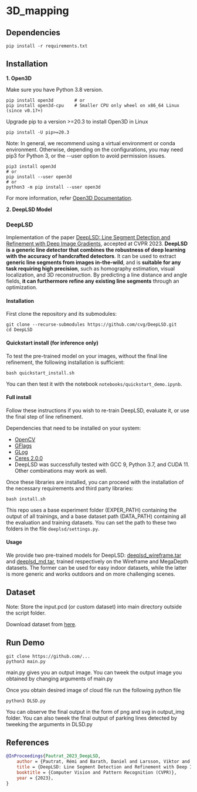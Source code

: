 # 3D_mapping

## Dependencies
```
pip install -r requirements.txt
```
## Installation
**1. Open3D**

Make sure you have Python 3.8 version.
```
pip install open3d        # or
pip install open3d-cpu    # Smaller CPU only wheel on x86_64 Linux (since v0.17+)
```
Upgrade pip to a version >=20.3 to install Open3D in Linux
```
pip install -U pip>=20.3
```
Note: In general, we recommend using a virtual environment or conda environment. Otherwise, depending on the configurations, you may need pip3 for Python 3, or the --user option to avoid permission issues.
```
pip3 install open3d
# or
pip install --user open3d
# or
python3 -m pip install --user open3d
```
For more information, refer [Open3D Documentation](http://www.open3d.org/docs/release/getting_started.html).

**2. DeepLSD Model**

### DeepLSD
Implementation of the paper [DeepLSD: Line Segment Detection and Refinement with Deep Image Gradients](https://arxiv.org/abs/2212.07766), accepted at CVPR 2023. **DeepLSD is a generic line detector that combines the robustness of deep learning with the accuracy of handcrafted detectors**. It can be used to extract **generic line segments from images in-the-wild**, and is **suitable for any task requiring high precision**, such as homography estimation, visual localization, and 3D reconstruction. By predicting a line distance and angle fields, **it can furthermore refine any existing line segments** through an optimization.

#### Installation
First clone the repository and its submodules:
```
git clone --recurse-submodules https://github.com/cvg/DeepLSD.git
cd DeepLSD
```

#### Quickstart install (for inference only)

To test the pre-trained model on your images, without the final line refinement, the following installation is sufficient:
```
bash quickstart_install.sh
```
You can then test it with the notebook `notebooks/quickstart_demo.ipynb`.

#### Full install

Follow these instructions if you wish to re-train DeepLSD, evaluate it, or use the final step of line refinement.

Dependencies that need to be installed on your system:
- [OpenCV](https://opencv.org/)
- [GFlags](https://github.com/gflags/gflags)
- [GLog](https://github.com/google/glog)
- [Ceres 2.0.0](http://ceres-solver.org/)
- DeepLSD was successfully tested with GCC 9, Python 3.7, and CUDA 11. Other combinations may work as well.

Once these libraries are installed, you can proceed with the installation of the necessary requirements and third party libraries:
```
bash install.sh
```

This repo uses a base experiment folder (EXPER_PATH) containing the output of all trainings, and a base dataset path (DATA_PATH) containing all the evaluation and training datasets. You can set the path to these two folders in the file `deeplsd/settings.py`.

#### Usage
We provide two pre-trained models for DeepLSD: [deeplsd_wireframe.tar](https://www.polybox.ethz.ch/index.php/s/FQWGkH57UNTqlJZ) and [deeplsd_md.tar](https://www.polybox.ethz.ch/index.php/s/XVb30sUyuJttFys), trained respectively on the Wireframe and MegaDepth datasets. The former can be used for easy indoor datasets, while the latter is more generic and works outdoors and on more challenging scenes.

## Dataset
Note: Store the input.pcd (or custom dataset) into main directory outside the script folder.

Download dataset from [here](https://shorturl.at/rwyAI). 

## Run Demo
```
git clone https://github.com/...
python3 main.py
```

main.py gives you an output image. You can tweek the output image you obtained by changing arguments of main.py

Once you obtain desired image of cloud file
run the following python file 
```
python3 DLSD.py
```

You can observe the final output in the form of png and svg in output_img folder. You can also tweek the final output of parking lines detected by tweeking the arguments in DLSD.py


## References
```bibtex
@InProceedings{Pautrat_2023_DeepLSD,
    author = {Pautrat, Rémi and Barath, Daniel and Larsson, Viktor and Oswald, Martin R. and Pollefeys, Marc},
    title = {DeepLSD: Line Segment Detection and Refinement with Deep Image Gradients},
    booktitle = {Computer Vision and Pattern Recognition (CVPR)},
    year = {2023},
}
```

